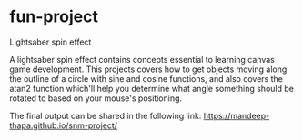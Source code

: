 # fun-project
Lightsaber spin effect

A lightsaber spin effect contains concepts essential to learning canvas game development. This projects covers how to get objects moving along the outline of a circle with sine and cosine functions, and also covers the atan2 function which'll help you determine what angle something should be rotated to based on your mouse's positioning.


The final output can be shared in the following link:
https://mandeep-thapa.github.io/snm-project/
